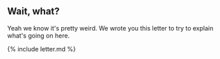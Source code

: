 ## Wait, what?

Yeah we know it's pretty weird. We wrote you this letter to try to explain what's going on here.

{% include letter.md %}
